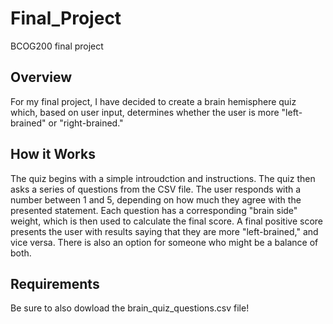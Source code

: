 # Final_Project
BCOG200 final project
## Overview
For my final project, I have decided to create a brain hemisphere quiz which, based on user input, determines whether the user is more "left-brained" or "right-brained."

## How it Works
The quiz begins with a simple introudction and instructions. The quiz then asks a series of questions from the CSV file. The user responds with a number between 1 and 5, depending on how much they agree with the presented statement. Each question has a corresponding "brain side" weight, which is then used to calculate the final score. A final positive score presents the user with results saying that they are more "left-brained," and vice versa. There is also an option for someone who might be a balance of both.

## Requirements 
Be sure to also dowload the brain_quiz_questions.csv file!
